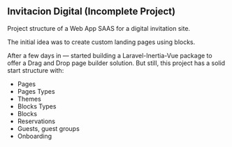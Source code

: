 ## Invitacion Digital (Incomplete Project)

Project structure of a Web App SAAS for a digital invitation site.

The initial idea was to create custom landing pages using blocks.

After a few days in — started building a Laravel-Inertia-Vue package to offer a Drag and Drop page builder solution.
But still, this project has a solid start structure with:

- Pages
- Pages Types
- Themes
- Blocks Types
- Blocks
- Reservations
- Guests, guest groups
- Onboarding

